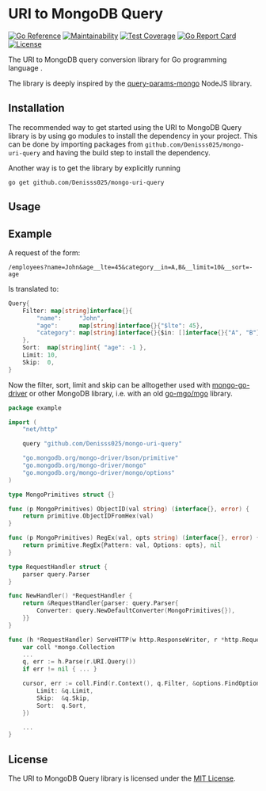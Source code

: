 # URI to MongoDB Query

[![Go Reference](https://pkg.go.dev/badge/github.com/Denisss025/mongo-uri-query.svg)](https://pkg.go.dev/github.com/Denisss025/mongo-uri-query)
[![Maintainability](https://api.codeclimate.com/v1/badges/5dcb97ef85e043fa0208/maintainability)](https://codeclimate.com/github/Denisss025/mongo-uri-query/maintainability)
[![Test Coverage](https://api.codeclimate.com/v1/badges/5dcb97ef85e043fa0208/test_coverage)](https://codeclimate.com/github/Denisss025/mongo-uri-query/test_coverage)
[![Go Report Card](https://goreportcard.com/badge/Denisss025/mongo-uri-query)](https://goreportcard.com/report/Denisss025/mongo-uri-query)
[![License](https://img.shields.io/badge/License-MIT-blue.svg)](https://github.com/Denisss025/mongo-uri-query/blob/master/LICENSE)


The URI to MongoDB query conversion library for Go
programming language    .

The library is deeply inspired by the
[query-params-mongo](https://github.com/vasansr/query-params-mongo)
NodeJS library.

## Installation

The recommended way to get started using the URI to MongoDB Query
library is by using go modules to install the dependency in your
project.
This can be done by importing packages from
`github.com/Denisss025/mongo-uri-query` and having the build step
to install the dependency.

Another way is to get the library by explicitly running
```SH
go get github.com/Denisss025/mongo-uri-query
```

## Usage
## Example

A request of the form:
```URL
/employees?name=John&age__lte=45&category__in=A,B&__limit=10&__sort=-age
```
Is translated to:
```Go
Query{
    Filter: map[string]interface{}{
        "name":     "John",
        "age":      map[string]interface{}{"$lte": 45},
        "category": map[string]interface{}{$in: []interface{}{"A", "B"}},
    },
    Sort:  map[string]int{ "age": -1 },
    Limit: 10,
    Skip:  0,
}
```

Now the filter, sort, limit and skip can be alltogether used with
[mongo-go-driver](https://github.com/mongodb/mongo-go-driver) or other
MongoDB library, i.e. with an old
[go-mgo/mgo](https://github.com/go-mgo/mgo) library.

```Go
package example

import (
    "net/http"

    query "github.com/Denisss025/mongo-uri-query"

    "go.mongodb.org/mongo-driver/bson/primitive"
    "go.mongodb.org/mongo-driver/mongo"
    "go.mongodb.org/mongo-driver/mongo/options"
)

type MongoPrimitives struct {}

func (p MongoPrimitives) ObjectID(val string) (interface{}, error) {
    return primitive.ObjectIDFromHex(val)
}

func (p MongoPrimitives) RegEx(val, opts string) (interface{}, error) {
    return primitive.RegEx{Pattern: val, Options: opts}, nil
}

type RequestHandler struct {
    parser query.Parser
}

func NewHandler() *RequestHandler {
    return &RequestHandler{parser: query.Parser{
        Converter: query.NewDefaultConverter(MongoPrimitives{}),
    }}
}

func (h *RequestHandler) ServeHTTP(w http.ResponseWriter, r *http.Request) {
    var coll *mongo.Collection
    ...
    q, err := h.Parse(r.URI.Query())
    if err != nil { ... }

    cursor, err := coll.Find(r.Context(), q.Filter, &options.FindOptions{
        Limit: &q.Limit,
        Skip:  &q.Skip,
        Sort:  q.Sort,
    })

    ...
}
```

## License

The URI to MongoDB Query library is licensed under the
[MIT License](https://github.com/Denisss025/mongo-uri-query/blob/master/LICENCE).

